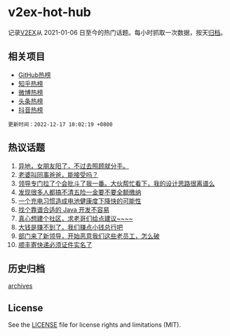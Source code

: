 # v2ex-hot-hub

 记录[V2EX](https://www.v2ex.com/)从 2021-01-06 日至今的热门话题。每小时抓取一次数据，按天[归档](archives)。
 
 ## 相关项目

- [GitHub热榜](https://github.com/lonnyzhang423/github-hot-hub)
- [知乎热榜](https://github.com/lonnyzhang423/zhihu-hot-hub)
- [微博热榜](https://github.com/lonnyzhang423/weibo-hot-hub)
- [头条热榜](https://github.com/lonnyzhang423/toutiao-hot-hub)
- [抖音热榜](https://github.com/lonnyzhang423/douyin-hot-hub)


 `更新时间：2022-12-17 10:02:19 +0800`

## 热议话题

1. [异地，女朋友阳了，不过去照顾就分手。](https://www.v2ex.com/t/902972)
1. [老婆叫同事爸爸，能接受吗？](https://www.v2ex.com/t/903025)
1. [领导专门拉了个会批斗了我一番。大伙帮忙看下，我的设计思路很离谱么](https://www.v2ex.com/t/902902)
1. [发现很多人都搞不清五险一金要不要全额缴纳](https://www.v2ex.com/t/902926)
1. [一个充电习惯造成电池健康度下降快的可能性](https://www.v2ex.com/t/902931)
1. [找个靠谱合适的 Java 开发不容易](https://www.v2ex.com/t/902923)
1. [真心想建个社区，求老哥们给点建议~~~~](https://www.v2ex.com/t/902941)
1. [大钱是赚不到了，我们赚点小钱总行吧](https://www.v2ex.com/t/902888)
1. [部门来了新领导，开始恶意我们这些老员工，怎么破](https://www.v2ex.com/t/902937)
1. [顺丰寄快递必须证件实名了](https://www.v2ex.com/t/902911)

## 历史归档

[archives](archives)

## License

See the [LICENSE](LICENSE) file for license rights and limitations (MIT).
